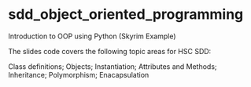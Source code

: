 # sdd_object_oriented_programming
Introduction to OOP using Python (Skyrim Example)

The slides code covers the following topic areas for HSC SDD:

  Class definitions;
  Objects;
  Instantiation;
  Attributes and Methods;
  Inheritance;
  Polymorphism;
  Enacapsulation
